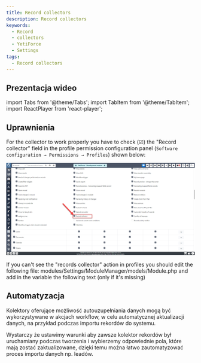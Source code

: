```yaml
---
title: Record collectors
description: Record collectors
keywords:
  - Record
  - collectors
  - YetiForce
  - Settings
tags:
  - Record collectors
---
```


## Prezentacja wideo

import Tabs from '@theme/Tabs';
import TabItem from '@theme/TabItem';
import ReactPlayer from 'react-player';

<Tabs groupId="XlIXiQpC9ug">
    <TabItem value="youtube-XlIXiQpC9ug" label="🎬 YouTube">
        <ReactPlayer
            url="https://www.youtube.com/watch?v=XlIXiQpC9ug"
            width="100%"
            height="500px"
            controls={true}
        />
    </TabItem>
    <TabItem value="yetiforce-XlIXiQpC9ug" label="🎥 YetiForce TV">
        <ReactPlayer url="/video/record-collector.mp4" width="100%" height="500px" controls={true} />
    </TabItem>
</Tabs>

## Uprawnienia

For the collector to work properly you have to check (☑) the "Record collector" field in the profile permission configuration panel (`Software configuration → Permissions → Profiles`) shown below:

![record-collector-2](record-collector-2.jpg)

If you can't see the "records collector" action in profiles you should edit the following file: modules/Settings/ModuleManager/models/Module.php and add in the variable the following text (only if it's missing)

## Automatyzacja

Kolektory oferujące możliwość autouzupełniania danych mogą być wykorzystywane w akcjach workflow, w celu automatycznej aktualizacji danych, na przykład podczas importu rekordów do systemu.

Wystarczy że ustawimy warunki aby zawsze kolektor rekordów był uruchamiany podczas tworzenia i wybierzemy odpowiednie pola, które mają zostać zaktualizowane, dzięki temu można łatwo zautomatyzować proces importu danych np. leadów.
